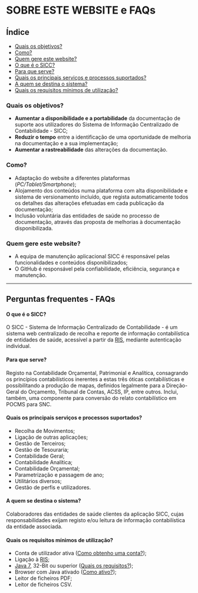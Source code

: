 # SOBRE ESTE WEBSITE e FAQs

## Índice

- [Quais os objetivos?](#qobj)
- [Como?](#como)
- [Quem gere este website?](#qgere)
- [O que é o SICC?](#que_sicc)
- [Para que serve?](#para_que_serve)
- [Quais os principais serviços e processos suportados?](#quais_principais_servicos_processos_suportados)
- [A quem se destina o sistema?](#quem_se_destina_sistema)
- [Quais os requisitos mínimos de utilização?](#quais_requisitos_minimos)

<a name="qobj"></a>

### Quais os objetivos?

-   **Aumentar a disponibilidade e a portabilidade** da documentação de suporte aos utilizadores do Sistema de Informação Centralizado de Contabilidade - SICC;
-   **Reduzir o tempo** entre a identificação de uma oportunidade de melhoria na documentação e a sua implementação;
-   **Aumentar a rastreabilidade** das alterações da documentação.

<a name="como"></a>

### Como?

-   Adaptação do website a diferentes plataformas (_PC/Tablet/Smartphone_);
-   Alojamento dos conteúdos numa plataforma com alta disponibilidade e sistema de versionamento incluído, que regista automaticamente todos os detalhes das alterações efetuadas em cada publicação da documentação;
-   Inclusão voluntária das entidades de saúde no processo de documentação, através das proposta de melhorias à documentação disponibilizada.

<a name="qgere"></a>

### Quem gere este website?

-   A equipa de manutenção aplicacional SICC é responsável pelas funcionalidades e conteúdos disponibilizados;
-   O GitHub é responsável pela confiabilidade, eficiência, segurança e manutenção.

---

<a name="perguntas_frequentes"></a>

## Perguntas frequentes - FAQs

<a name="o_que_e_o_sicc"></a>

#### O que é o SICC?

O SICC - Sistema de Informação Centralizado de Contabilidade - é um sistema web centralizado de recolha e reporte de informação contabilística de entidades de saúde, acessível a partir da [RIS][ris], mediante autenticação individual.

[ris]: http://spms.min-saude.pt/product/ris-rede-informatica-da-saude/ "RIS"

<a name="para_que_serve"></a>

#### Para que serve?

Registo na Contabilidade Orçamental, Patrimonial e Analítica, consagrando os princípios contabilísticos inerentes a estas três óticas contabilísticas e possibilitando a produção de mapas, definidos legalmente para a Direção-Geral do Orçamento, Tribunal de Contas, ACSS, IP, entre outros. Inclui, também, uma componente para conversão do relato contabilístico em POCMS para SNC.

<a name="quais_principais_servicos_processos_suportados"></a>

#### Quais os principais serviços e processos suportados?

-   Recolha de Movimentos;
-   Ligação de outras aplicações;
-   Gestão de Terceiros;
-   Gestão de Tesouraria;
-   Contabilidade Geral;
-   Contabilidade Analítica;
-   Contabilidade Orçamental;
-   Parametrização e passagem de ano;
-   Utilitários diversos;
-   Gestão de perfis e utilizadores.

<a name="quem_se_destina_sistema"></a>

#### A quem se destina o sistema?

Colaboradores das entidades de saúde clientes da aplicação SICC, cujas responsabilidades exijam registo e/ou leitura de informação contabilística da entidade associada.

<a name="quais_requisitos_minimos"></a>
#### Quais os requisitos mínimos de utilização?

-   Conta de utilizador ativa ([Como obtenho uma conta?][Como obtenho uma conta?]);
-   Ligação à [RIS][ris];
-   [Java 7][java7], 32-Bit ou superior ([Quais os requisitos?][Quais os requisitos?]);
-   Browser com Java ativado ([Como ativo?][aa532842]);
-   Leitor de ficheiros PDF;
-   Leitor de ficheiros CSV.

[Como obtenho uma conta?]: https://adicionar_link_para_procedimento_oficial "Como obtenho uma conta?"
[java7]: https://www.java.com "Java7"
[Quais os requisitos?]: https://www.java.com/pt_BR/download/help/sysreq.xml "Quais os requisitos?"
  [aa532842]: https://java.com/en/download/help/enable_browser.xml "como_ativo_java"
